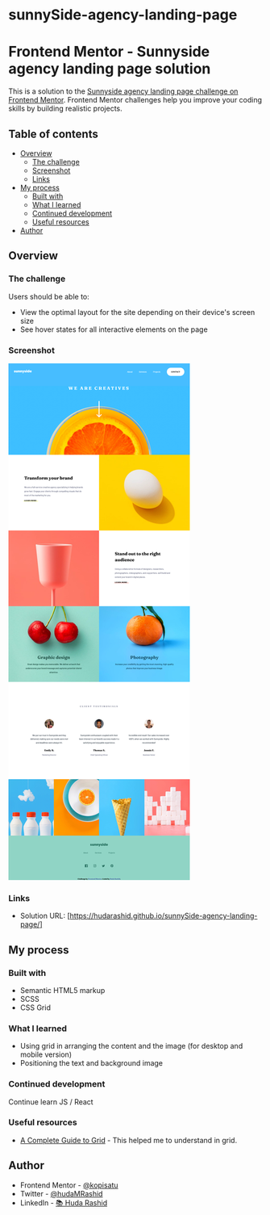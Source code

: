 # sunnySide-agency-landing-page

# Frontend Mentor - Sunnyside agency landing page solution

This is a solution to the [Sunnyside agency landing page challenge on Frontend Mentor](https://www.frontendmentor.io/challenges/sunnyside-agency-landing-page-7yVs3B6ef). Frontend Mentor challenges help you improve your coding skills by building realistic projects.

## Table of contents

- [Overview](#overview)
  - [The challenge](#the-challenge)
  - [Screenshot](#screenshot)
  - [Links](#links)
- [My process](#my-process)
  - [Built with](#built-with)
  - [What I learned](#what-i-learned)
  - [Continued development](#continued-development)
  - [Useful resources](#useful-resources)
- [Author](#author)



## Overview

### The challenge

Users should be able to:

- View the optimal layout for the site depending on their device's screen size
- See hover states for all interactive elements on the page

### Screenshot

![Final](https://github.com/hudarashid/sunnySide-agency-landing-page/blob/master/images/Final%20Screenshot.png)


### Links

- Solution URL: [https://hudarashid.github.io/sunnySide-agency-landing-page/]


## My process

### Built with

- Semantic HTML5 markup
- SCSS
- CSS Grid


### What I learned

- Using grid in arranging the content and the image (for desktop and mobile version)
- Positioning the text and background image



### Continued development

Continue learn JS / React

### Useful resources

- [A Complete Guide to Grid](https://css-tricks.com/snippets/css/complete-guide-grid/) - This helped me to understand in grid. 


## Author

- Frontend Mentor - [@kopisatu](https://www.frontendmentor.io/profile/kopisatu)
- Twitter - [@hudaMRashid](https://twitter.com/hudaMRashid)
- LinkedIn - [📚 Huda Rashid](https://www.linkedin.com/in/%F0%9F%93%9A-huda-rashid-0843aa146/)




